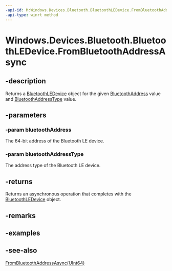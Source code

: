 ```yaml
---
-api-id: M:Windows.Devices.Bluetooth.BluetoothLEDevice.FromBluetoothAddressAsync(System.UInt64,Windows.Devices.Bluetooth.BluetoothAddressType)
-api-type: winrt method
---
```


<!-- Method syntax
public Windows.Foundation.IAsyncOperation<Windows.Devices.Bluetooth.BluetoothLEDevice> FromBluetoothAddressAsync(System.UInt64 bluetoothAddress, Windows.Devices.Bluetooth.BluetoothAddressType bluetoothAddressType)
-->

# Windows.Devices.Bluetooth.BluetoothLEDevice.FromBluetoothAddressAsync

## -description
Returns a [BluetoothLEDevice](bluetoothledevice.md) object for the given [BluetoothAddress](bluetoothaddresstype.md) value and [BluetoothAddressType](bluetoothaddresstype.md) value.

## -parameters
### -param bluetoothAddress
The 64-bit address of the Bluetooth LE device.

### -param bluetoothAddressType
The address type of the Bluetooth LE device.

## -returns
Returns an asynchronous operation that completes with the [BluetoothLEDevice](bluetoothledevice.md) object.

## -remarks

## -examples

## -see-also
[FromBluetoothAddressAsync(UInt64)](bluetoothledevice_frombluetoothaddressasync_117221987.md)
